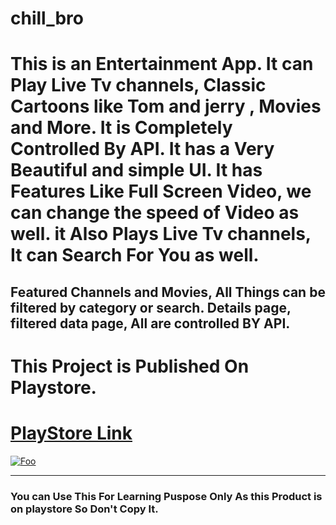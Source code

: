 # chill_bro

# This is an Entertainment App. It can Play Live Tv channels, Classic Cartoons like Tom and jerry , Movies and More. It is Completely Controlled By API. It has a Very Beautiful and simple UI. It has Features Like Full Screen Video, we can change the speed of Video as well. it Also Plays Live Tv channels, It can Search For You as well. 
## Featured Channels and Movies, All Things can be filtered by category or search. Details page, filtered data page, All are controlled BY API.

# This Project is Published On Playstore.

# [PlayStore Link](https://play.google.com/store/apps/details?id=com.BharatTiwari.chill_bro)

 <a href="https://play.google.com/store/apps/details?id=com.BharatTiwari.chill_bro" rel="some text">![Foo](https://snaphappymom.com/wp-content/uploads/2016/01/Google-Play-Store-Icon.png)</a>


***

### You can Use This For Learning Puspose Only As this Product is on playstore So Don't Copy It.
